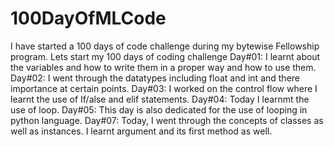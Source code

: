 # 100DayOfMLCode
I have started a 100 days of code challenge during my bytewise Fellowship program. Lets start my 100 days of coding challenge
Day#01: I learnt about the variables and how to write them in a proper way and how to use them.
Day#02: I went through the datatypes including float and int and there importance at certain points.
Day#03: I worked on the control flow where I learnt the use of If/alse and elif statements.
Day#04: Today I learnmt the use of loop.
Day#05: This day is also dedicated for the use of looping in python language.
Day#07: Today, I went through the concepts of classes as well as instances. I learnt argument and its first method as well.
